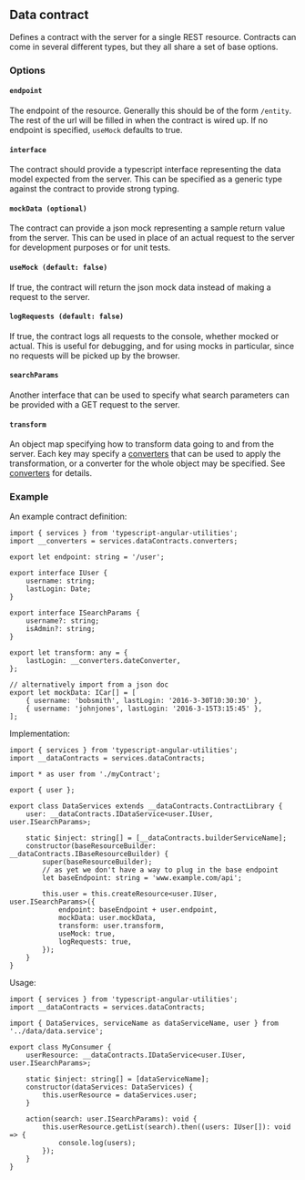 ## Data contract
Defines a contract with the server for a single REST resource. Contracts can come in several different types, but they all share a set of base options.

### Options

#### `endpoint`
The endpoint of the resource. Generally this should be of the form `/entity`. The rest of the url will be filled in when the contract is wired up. If no endpoint is specified, `useMock` defaults to true.

#### `interface`
The contract should provide a typescript interface representing the data model expected from the server. This can be specified as a generic type against the contract to provide strong typing.

#### `mockData (optional)`
The contract can provide a json mock representing a sample return value from the server. This can be used in place of an actual request to the server for development purposes or for unit tests.

#### `useMock (default: false)`
If true, the contract will return the json mock data instead of making a request to the server.

#### `logRequests (default: false)`
If true, the contract logs all requests to the console, whether mocked or actual. This is useful for debugging, and for using mocks in particular, since no requests will be picked up by the browser.

#### `searchParams`
Another interface that can be used to specify what search parameters can be provided with a GET request to the server.

#### `transform`
An object map specifying how to transform data going to and from the server. Each key may specify a [converters](./converters/converters.md) that can be used to apply the transformation, or a converter for the whole object may be specified. See [converters](./converters/converters.md) for details.

### Example
An example contract definition:
```
import { services } from 'typescript-angular-utilities';
import __converters = services.dataContracts.converters;

export let endpoint: string = '/user';

export interface IUser {
	username: string;
	lastLogin: Date;
}

export interface ISearchParams {
	username?: string;
	isAdmin?: string;
}

export let transform: any = {
	lastLogin: __converters.dateConverter,
};

// alternatively import from a json doc
export let mockData: ICar[] = [
	{ username: 'bobsmith', lastLogin: '2016-3-30T10:30:30' },
	{ username: 'johnjones', lastLogin: '2016-3-15T3:15:45' },
];
```
Implementation:
```
import { services } from 'typescript-angular-utilities';
import __dataContracts = services.dataContracts;

import * as user from './myContract';

export { user };

export class DataServices extends __dataContracts.ContractLibrary {
	user: __dataContracts.IDataService<user.IUser, user.ISearchParams>;

	static $inject: string[] = [__dataContracts.builderServiceName];
	constructor(baseResourceBuilder: __dataContracts.IBaseResourceBuilder) {
		super(baseResourceBuilder);
		// as yet we don't have a way to plug in the base endpoint
		let baseEndpoint: string = 'www.example.com/api';

		this.user = this.createResource<user.IUser, user.ISearchParams>({
			endpoint: baseEndpoint + user.endpoint,
			mockData: user.mockData,
			transform: user.transform,
			useMock: true,
			logRequests: true,
		});
	}
}
```
Usage:
```
import { services } from 'typescript-angular-utilities';
import __dataContracts = services.dataContracts;

import { DataServices, serviceName as dataServiceName, user } from '../data/data.service';

export class MyConsumer {
	userResource: __dataContracts.IDataService<user.IUser, user.ISearchParams>;

	static $inject: string[] = [dataServiceName];
	constructor(dataServices: DataServices) {
		this.userResource = dataServices.user;
	}

	action(search: user.ISearchParams): void {
		this.userResource.getList(search).then((users: IUser[]): void => {
			console.log(users);
		});
	}
}
```